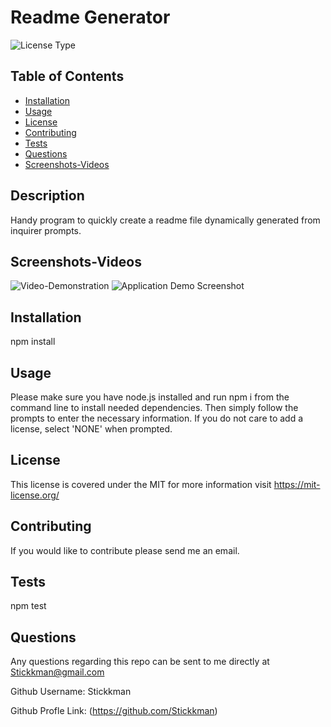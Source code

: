 # Readme Generator
![License Type](https://shields.io/badge/license-MIT-blue)
## Table of Contents
* [Installation](#installation)
* [Usage](#usage)
* [License](#license)
* [Contributing](#contributing)
* [Tests](#tests)
* [Questions](#questions)
* [Screenshots-Videos](#screenshots-videos)
## Description
Handy program to quickly create a readme file dynamically generated from inquirer prompts.
## Screenshots-Videos
![*Video-Demonstration*](https://drive.google.com/file/d/1pWE4ZEX0AYAOu057vXdhiOgH0oiZ011Y/view)
![Application Demo Screenshot](https://github.com/Stickkman/readmeGenerator09/blob/main/assets/screenshot/screenshot.jpg?raw=true)
## Installation
npm install
## Usage
Please make sure you have node.js installed and run npm i from the command line to install needed dependencies.
Then simply follow the prompts to enter the necessary information.  If you do not care to add a license, select 'NONE'
when prompted.
## License
This license is covered under the MIT
 for more information visit https://mit-license.org/
## Contributing
If you would like to contribute please send me an email.
## Tests
npm test
## Questions
Any questions regarding this repo can be sent to me directly at Stickkman@gmail.com

Github Username: Stickkman

Github Profle Link: (https://github.com/Stickkman)


